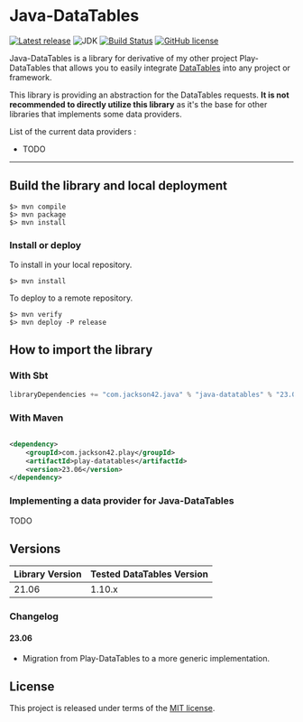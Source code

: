 # Java-DataTables

[![Latest release](https://img.shields.io/github/v/release/PierreAdam/java-datatables)](https://github.com/PierreAdam/java-datatables/releases/latest)
![JDK](https://img.shields.io/badge/JDK-1.8+-blue.svg)
[![Build Status](https://travis-ci.com/PierreAdam/java-datatables.svg?branch=master)](https://travis-ci.com/PierreAdam/java-datatables)
[![GitHub license](https://img.shields.io/github/license/PierreAdam/java-datatables)](https://raw.githubusercontent.com/PierreAdam/java-datatables/master/LICENSE)

Java-DataTables is a library for derivative of my other project Play-DataTables that allows you to easily
integrate [DataTables](https://datatables.net/) into any project or framework.

This library is providing an abstraction for the DataTables requests. __It is not recommended to directly utilize this
library__ as it's the base for other libraries that implements some data providers.

List of the current data providers :

- TODO

*****

## Build the library and local deployment

```shell
$> mvn compile
$> mvn package
$> mvn install
```

### Install or deploy

To install in your local repository.

```shell
$> mvn install
```

To deploy to a remote repository.

```shell
$> mvn verify
$> mvn deploy -P release
```

## How to import the library

### With Sbt

```scala
libraryDependencies += "com.jackson42.java" % "java-datatables" % "23.06"
```

### With Maven

```xml

<dependency>
    <groupId>com.jackson42.play</groupId>
    <artifactId>play-datatables</artifactId>
    <version>23.06</version>
</dependency>
``` 

### Implementing a data provider for Java-DataTables

TODO

## Versions

| Library Version | Tested DataTables Version |
|-----------------|---------------------------|
| 21.06           | 1.10.x                    |

### Changelog

#### 23.06

- Migration from Play-DataTables to a more generic implementation.

## License

This project is released under terms of
the [MIT license](https://raw.githubusercontent.com/PierreAdam/java-datatables/master/LICENSE).
